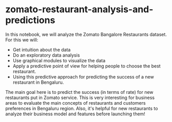 # zomato-restaurant-analysis-and-predictions

In this notebook, we will analyze the Zomato Bangalore Restaurants dataset. For this we will:

- Get intuition about the data
- Do an exploratory data analysis
- Use graphical modules to visualize the data
- Apply a predictive point of view for helping people to choose the best restaurant.
- Using this predictive approach for predicting the success of a new restaurant in Bengaluru.

The main goal here is to predict the success (in terms of rate) for new restaurants put in Zomato service. This is very interesting for business areas to evaluate the main concepts of restaurants and customers preferences in Bengaluru region.
Also, it's helpful for new restaurants to analyze their business model and features before launching them!
